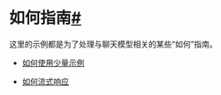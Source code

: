 

如何指南[#](#how-to-guides "Permalink to this headline")
====================================================

这里的示例都是为了处理与聊天模型相关的某些“如何”指南。

* [如何使用少量示例](examples/few_shot_examples.html)

* [如何流式响应](examples/streaming.html)

